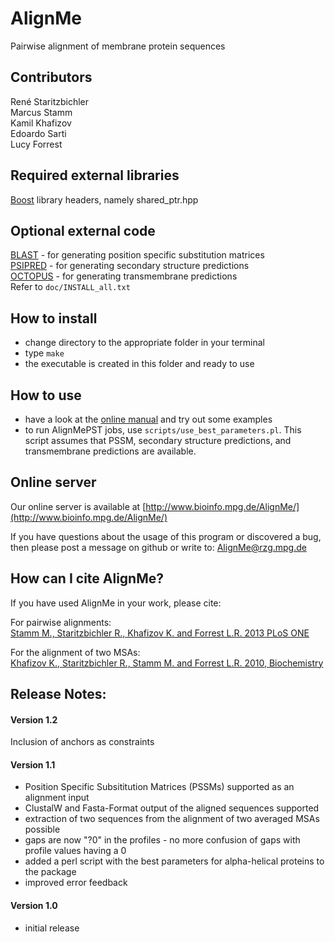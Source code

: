 # AlignMe
Pairwise alignment of membrane protein sequences   

## Contributors
René Staritzbichler  
Marcus Stamm  
Kamil Khafizov  
Edoardo Sarti  
Lucy Forrest  

## Required external libraries
[Boost](https://www.boost.org) library headers, namely shared_ptr.hpp

## Optional external code
[BLAST](https://blast.ncbi.nlm.nih.gov/Blast.cgi?PAGE_TYPE=BlastDocs&DOC_TYPE=Download) - for generating position specific substitution matrices  
[PSIPRED](http://bioinf.cs.ucl.ac.uk/software_downloads/) - for generating secondary structure predictions  
[OCTOPUS](http://octopus.cbr.su.se/index.php?about=download) - for generating transmembrane predictions  
Refer to `doc/INSTALL_all.txt`

## How to install
- change directory to the appropriate folder in your terminal 
- type `make`
- the executable is created in this folder and ready to use 

## How to use
- have a look at the [online manual](https://lucy-forrest-lab.github.io/AlignMe/) and try out some examples
- to run AlignMePST jobs, use `scripts/use_best_parameters.pl`. This script assumes that PSSM, secondary structure predictions, and transmembrane predictions are available.

## Online server
Our online server is available at [http://www.bioinfo.mpg.de/AlignMe/](http://www.bioinfo.mpg.de/AlignMe/)

If you have questions about the usage of this program or discovered a 
bug, then please post a message on github or write to: <AlignMe@rzg.mpg.de>

## How can I cite AlignMe?
If you have used AlignMe in your work, please cite:  

For pairwise alignments:  
[Stamm M., Staritzbichler R., Khafizov K. and Forrest L.R. 2013 PLoS ONE](http://www.plosone.org/article/info%3Adoi%2F10.1371%2Fjournal.pone.0057731)  

For the alignment of two MSAs:  
[Khafizov K., Staritzbichler R., Stamm M. and Forrest L.R. 2010, Biochemistry](http://pubs.acs.org/doi/abs/10.1021/bi101256x)  

## Release Notes:

#### Version 1.2
Inclusion of anchors as constraints

#### Version 1.1
- Position Specific Subsititution Matrices (PSSMs) supported as an alignment input
- ClustalW and Fasta-Format output of the aligned sequences supported
- extraction of two sequences from the alignment of two averaged MSAs possible
- gaps are now "?0" in the profiles - no more confusion of gaps with profile values having a 0
- added a perl script with the best parameters for alpha-helical proteins to the package
- improved error feedback

#### Version 1.0 
- initial release 
